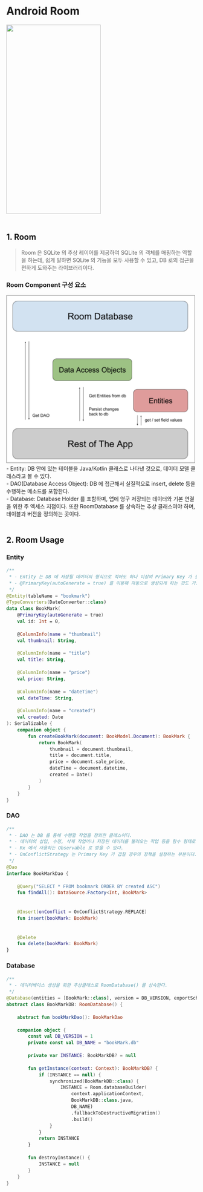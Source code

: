 # Android Room
<img width="250px" height="500px" src="/room/sample/sample.gif" />
<br/>
<br/>



## 1. Room

> Room 은 SQLite 의 추상 레이어를 제공하여 SQLite 의 객체를 매핑하는 역할을 하는데, 쉽게 말하면 SQLite 의 기능을 모두 사용할 수 있고, DB 로의 접근을 편하게 도와주는 라이브러리이다.


### Room Component 구성 요소
<img width="500" src="/room/sample/component.png">
- Entity: DB 안에 있는 테이블을 Java/Kotlin 클래스로 나타낸 것으로, 데이터 모델 클래스라고 볼 수 있다.<br/>
- DAO(Database Access Object): DB 에 접근해서 실질적으로 insert, delete 등을 수행하는 메소드를 포함한다.<br/>
- Database: Database Holder 를 포함하며, 앱에 영구 저장되는 데이터와 기본 연결을 위한 주 엑세스 지점이다. 또한 RoomDatabase 를 상속하는 추상 클래스여야 하며, 테이블과 버전을 정의하는 곳이다.
<br/>
<br/>



## 2. Room Usage

### Entity

```kotlin
/**
 * - Entity 는 DB 에 저장될 데이터의 형식으로 적어도 하나 이상의 Primary Key 가 필요하다.
 * - @PrimaryKey(autoGenerate = true) 를 이용해 자동으로 생성되게 하는 것도 가능하다.
 */
@Entity(tableName = "bookmark")
@TypeConverters(DateConverter::class)
data class BookMark(
    @PrimaryKey(autoGenerate = true)
    val id: Int = 0,

    @ColumnInfo(name = "thumbnail")
    val thumbnail: String,

    @ColumnInfo(name = "title")
    val title: String,

    @ColumnInfo(name = "price")
    val price: String,

    @ColumnInfo(name = "dateTime")
    val dateTime: String,

    @ColumnInfo(name = "created")
    val created: Date
): Serializable {
    companion object {
        fun createBookMark(document: BookModel.Document): BookMark {
            return BookMark(
                thumbnail = document.thumbnail,
                title = document.title,
                price = document.sale_price,
                dateTime = document.datetime,
                created = Date()
            )
        }
    }
}
```


### DAO

```kotlin
/**
 * - DAO 는 DB 를 통해 수행할 작업을 정의한 클래스이다.
 * - 데이터의 삽입, 수정, 삭제 작업이나 저장된 데이터를 불러오는 작업 등을 함수 형태로 정의한다.
 * - Rx 에서 사용하는 Observable 로 받을 수 있다.
 * - OnConflictStrategy 는 Primary Key 가 겹칠 경우의 정책을 설정하는 부분이다.
 */
@Dao
interface BookMarkDao {

    @Query("SELECT * FROM bookmark ORDER BY created ASC")
    fun findAll(): DataSource.Factory<Int, BookMark>


    @Insert(onConflict = OnConflictStrategy.REPLACE)
    fun insert(bookMark: BookMark)


    @Delete
    fun delete(bookMark: BookMark)
}
```


### Database

```kotlin
/**
 * - 데이터베이스 생성을 위한 추상클래스로 RoomDatabase() 를 상속한다.
 */
@Database(entities = [BookMark::class], version = DB_VERSION, exportSchema = false)
abstract class BookMarkDB: RoomDatabase() {

    abstract fun bookMarkDao(): BookMarkDao

    companion object {
        const val DB_VERSION = 1
        private const val DB_NAME = "bookMark.db"

        private var INSTANCE: BookMarkDB? = null

        fun getInstance(context: Context): BookMarkDB? {
            if (INSTANCE == null) {
                synchronized(BookMarkDB::class) {
                    INSTANCE = Room.databaseBuilder(
                        context.applicationContext,
                        BookMarkDB::class.java,
                        DB_NAME)
                        .fallbackToDestructiveMigration()
                        .build()
                }
            }
            return INSTANCE
        }

        fun destroyInstance() {
            INSTANCE = null
        }
    }
}
```
<br/>
<br/>


